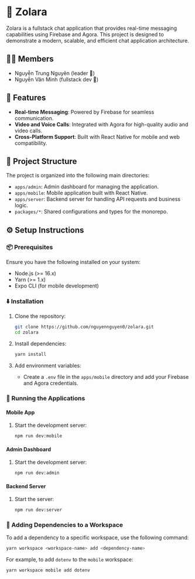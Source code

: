 # 💬 Zolara

Zolara is a fullstack chat application that provides real-time messaging capabilities using Firebase and Agora. This project is designed to demonstrate a modern, scalable, and efficient chat application architecture.

## 🧑‍💻 Members

- Nguyễn Trung Nguyên (leader 🗿)
- Nguyễn Văn Minh (fullstack dev 🤩)

## 🌟 Features
- **Real-time Messaging**: Powered by Firebase for seamless communication.
- **Video and Voice Calls**: Integrated with Agora for high-quality audio and video calls.
- **Cross-Platform Support**: Built with React Native for mobile and web compatibility.

## 📁 Project Structure
The project is organized into the following main directories:
- `apps/admin`: Admin dashboard for managing the application.
- `apps/mobile`: Mobile application built with React Native.
- `apps/server`: Backend server for handling API requests and business logic.
- `packages/*`: Shared configurations and types for the monorepo.

## ⚙️ Setup Instructions

### 📦 Prerequisites
Ensure you have the following installed on your system:
- Node.js (>= 16.x)
- Yarn (>= 1.x)
- Expo CLI (for mobile development)

### ⬇️ Installation
1. Clone the repository:
   ```bash
   git clone https://github.com/nguyennguyen0/zolara.git
   cd zolara
   ```

2. Install dependencies:
   ```bash
   yarn install
   ```

3. Add environment variables:
   - Create a `.env` file in the `apps/mobile` directory and add your Firebase and Agora credentials.

### 👟 Running the Applications

#### Mobile App
1. Start the development server:
   ```bash
   npm run dev:mobile
   ```

#### Admin Dashboard
1. Start the development server:
   ```bash
   npm run dev:admin
   ```

#### Backend Server
1. Start the server:
   ```bash
   npm run dev:server
   ```

### 🚚 Adding Dependencies to a Workspace
To add a dependency to a specific workspace, use the following command:
```bash
yarn workspace <workspace-name> add <dependency-name>
```
For example, to add `dotenv` to the `mobile` workspace:
```bash
yarn workspace mobile add dotenv
```
